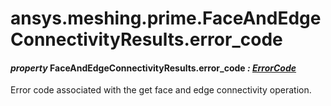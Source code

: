 <a id="ansys-meshing-prime-faceandedgeconnectivityresults-error-code"></a>

# ansys.meshing.prime.FaceAndEdgeConnectivityResults.error_code

<a id="ansys.meshing.prime.FaceAndEdgeConnectivityResults.error_code"></a>

#### *property* FaceAndEdgeConnectivityResults.error_code *: [ErrorCode](ansys.meshing.prime.ErrorCode.md#ansys.meshing.prime.ErrorCode)*

Error code associated with the get face and edge connectivity operation.

<!-- !! processed by numpydoc !! -->

